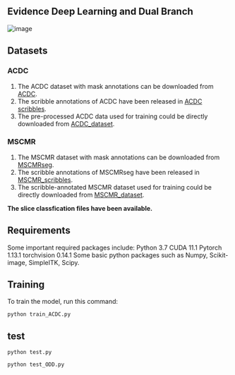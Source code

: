 ## Evidence Deep Learning and Dual Branch


![image](https://github.com/Gardnery/Evidence-Deep-Learning-and-Dual-Branch-Dynamic-Fusion/image.png)


## Datasets

### ACDC
1. The ACDC dataset with mask annotations can be downloaded from [ACDC](https://www.creatis.insa-lyon.fr/Challenge/acdc/).
2. The scribble annotations of ACDC have been released in [ACDC scribbles](https://vios-s.github.io/multiscale-adversarial-attention-gates/data). 
3. The pre-processed ACDC data used for training could be directly downloaded from [ACDC_dataset](https://github.com/HiLab-git/WSL4MIS/tree/main/data/ACDC).

### MSCMR
1. The MSCMR dataset with mask annotations can be downloaded from [MSCMRseg](https://zmiclab.github.io/zxh/0/mscmrseg19/data.html). 
2. The scribble annotations of MSCMRseg have been released in [MSCMR_scribbles](https://github.com/BWGZK/CycleMix/tree/main/MSCMR_scribbles). 
3. The scribble-annotated MSCMR dataset used for training could be directly downloaded from [MSCMR_dataset](https://github.com/BWGZK/CycleMix/tree/main/MSCMR_dataset).

**The slice classfication files have been available.**

## Requirements

Some important required packages include:
Python 3.7
CUDA 11.1
Pytorch 1.13.1
torchvision 0.14.1
Some basic python packages such as Numpy, Scikit-image, SimpleITK, Scipy.


## Training

To train the model, run this command:

```train
python train_ACDC.py 
```

## test


```test_ACDC
python test.py
```
```test_ODD
python test_ODD.py
```


